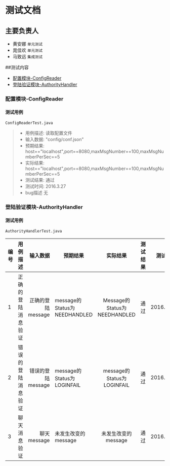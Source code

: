 # 测试文档

## 主要负责人

- 黄安娜 `单元测试`
- 晁佳欢 `单元测试`
- 马致远 `集成测试`


##测试内容

- [配置模块-ConfigReader](#配置模块-ConfigReader)
- [登陆验证模块-AuthorityHandler](#登陆验证模块-AuthorityHandler)

### 配置模块-ConfigReader

#### 测试用例
`ConfigReaderTest.java`

>- 用例描述:	读取配置文件	
>- 输入数据:	"config/conf.json"
>- 预期结果:   	host=="localhost",port==8080,maxMsgNumber==100,maxMsgNumberPerSec==5
>- 实际结果:	host=="localhost",port==8080,maxMsgNumber==100,maxMsgNumberPerSec==5
>- 测试结果:	通过
>- 测试时间:	2016.3.27
>- bug描述	无   


### 登陆验证模块-AuthorityHandler
#### 测试用例

`AuthorityHandlerTest.java`

| 编号 | 用例描述 | 输入数据 | 预期结果 | 实际结果 |  测试结果 | 测试时间 |
| -----|:----:| ----:|  -----|:----:| ----:|----:|
| 1| 正确的登陆消息验证|正确的登陆message | message的Status为NEEDHANDLED |Message的Status为NEEDHANDLED  | 通过 | 2016.3.27|
| 2| 错误的登陆消息验证| 错误的登陆message| message的Status为LOGINFAIL | message的Status为LOGINFAIL | 	通过 |  2016.3.27|
| 3| 聊天消息验证| 聊天message| 未发生改变的message |  未发生改变的message|  通过|  2016.3.27|



